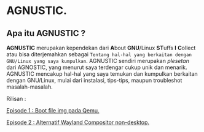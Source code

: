 # AGNUSTIC.

## Apa itu AGNUSTIC ?

**AGNUSTIC** merupakan kependekan dari **A**bout **GNU**/Linux **ST**uffs **I** **C**ollect atau bisa diterjemahkan sebagai `Tentang hal-hal yang berkaitan dengan GNU/Linux yang saya kumpulkan`. AGNUSTIC sendiri merupakan *plesetan* dari AGNOSTIC, yang menurut saya terdengar cukup unik dan menarik. AGNUSTIC mencakup hal-hal yang saya temukan dan kumpulkan berkaitan dengan GNU/Linux, mulai dari instalasi, tips-tips, maupun troubleshot masalah-masalah.

Rilisan :

[Episode 1 : Boot file img pada Qemu.](https://lidgnulinux.github.io/qemu-file-img.html)

[Episode 2 : Alternatif Wayland Compositor non-desktop.](https://lidgnulinux.github.io/way-com-list.html)
